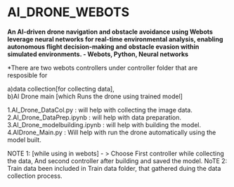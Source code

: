 # AI_DRONE_WEBOTS
   **An AI-driven drone navigation and obstacle avoidance using Webots leverage neural networks for real-time environmental analysis, enabling autonomous flight decision-making and obstacle evasion within simulated environments. - Webots, Python, Neural networks**

   *There are two webots controllers under controller folder that are resposible for

a)data collection[for collecting data],  
b)AI Drone main [which Runs the drone using trained model]


1.AI_Drone_DataCol.py : will help with collecting the image data.
2.AI_Drone_DataPrep.ipynb :  will help with data preparation.
3.AI_Drone_modelbuilding.ipynb : will help with building the model.
4.AIDrone_Main.py : Will help with run the drone automatically using the model built.


NOTE 1: [while using in webots] - > Choose First controller while collecting the data, And second controller after building and saved the model.
NoTE 2: Train data been included in Train data folder, that gathered duing the data collection process.


